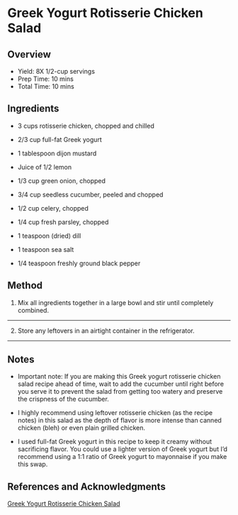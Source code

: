 # Greek Yogurt Rotisserie Chicken Salad

## Overview

- Yield: 8X 1/2-cup servings
- Prep Time: 10 mins
- Total Time: 10 mins

## Ingredients

- 3 cups rotisserie chicken, chopped and chilled

- 2/3 cup full-fat Greek yogurt

- 1 tablespoon dijon mustard

- Juice of 1/2 lemon

- 1/3 cup green onion, chopped

- 3/4 cup seedless cucumber, peeled and chopped

- 1/2 cup celery, chopped

- 1/4 cup fresh parsley, chopped

- 1 teaspoon (dried) dill

- 1 teaspoon sea salt

- 1/4 teaspoon freshly ground black pepper

## Method

1. Mix all ingredients together in a large bowl and stir until completely combined.
---
2. Store any leftovers in an airtight container in the refrigerator.
---

## Notes

- Important note: If you are making this Greek yogurt rotisserie chicken salad recipe ahead of time, wait to add the cucumber until right before you serve it to prevent the salad from getting too watery and preserve the crispness of the cucumber.

- I highly recommend using leftover rotisserie chicken (as the recipe notes) in this salad as the depth of flavor is more intense than canned chicken (bleh) or even plain grilled chicken.

- I used full-fat Greek yogurt in this recipe to keep it creamy without sacrificing flavor. You could use a lighter version of Greek yogurt but I’d recommend using a 1:1 ratio of Greek yogurt to mayonnaise if you make this swap.

## References and Acknowledgments

[Greek Yogurt Rotisserie Chicken Salad](https://www.pbfingers.com/greek-yogurt-rotisserie-chicken-salad/)

